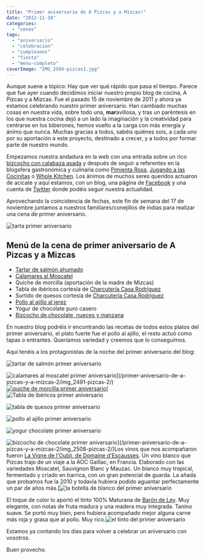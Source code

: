 ```yaml
---
title: "Primer aniversario de A Pizcas y a Mizcas!"
date: "2012-11-18"
categories:
  - "cenas"
tags:
  - "aniversario"
  - "celebracion"
  - "cumpleanos"
  - "fiesta"
  - "menu-completo"
coverImage: "IMG_2504-pizcas1.jpg"
---
```


Aunque suene a tópico: Hay que ver qué rápido que pasa el tiempo. Parece que fue ayer cuando decidimos iniciar nuestro propio blog de cocina, A Pizcas y a Mizcas. Fue el pasado 15 de noviembre de 2011 y ahora ya estamos celebrando nuestro primer aniversario. Han cambiado muchas cosas en nuestra vida, sobre todo una, **mar**avillosa, y tras un paréntesis en los que nuestra cocina dejó a un lado la imaginación y la creatividad para centrarse en los biberones, hemos vuelto a la carga con más energía y ánimo que nunca. Muchas gracias a todos, sabéis quiénes sois, a cada uno por su aportación a este proyecto, destinado a crecer, y a todos por formar parte de nuestro mundo.

Empezamos nuestra andadura en la web con una entrada sobre un rico [bizcocho con calabaza asada](/bizcocho-de-calabaza-asada-y-canela/) y después de seguir a referentes en la blogsfera gastronómica y culinaria como [Pimienta Rosa](http://www.pimientarosa.com/), [Jugando a las Cocinitas](http://jugandoalascocinitas-silvia.blogspot.com.es/) o [Whole Kitchen](http://www.wholekitchen.info/). Los ánimos de muchos seres queridos actuaron de acicate y aquí estamos, con un blog, una página de [Facebook](http://www.facebook.com/apizcasyamizcas) y una cuenta de [Twitter](http://www.twitter.com/APizcasyAMizcas) donde podéis seguir nuestra actualidad.

Aprovechando la coincidencia de fechas, este fin de semana del 17 de noviembre juntamos a nuestros familiares/conejillos de indias para realizar una cena de primer aniversario.

![tarta primer aniversario](images/IMG_2504-pizcas1.jpg "tarta primer aniversario (pizcas)")

## Menú de la cena de primer aniversario de A Pizcas y a Mizcas

- [Tartar de salmón ahumado](/tartar-de-salmon-ahumado/)
- [Calamares al Moscatel](/calamares-al-moscatel/)
- Quiche de morcilla (aportación de la madre de Mizcas)
- Tabla de ibéricos cortesía de [Charcutería Casa Rodríguez](https://www.facebook.com/CharcuteriaCasaRodriguez)
- Surtido de quesos cortesía de [Charcutería Casa Rodríguez](https://www.facebook.com/CharcuteriaCasaRodriguez)
- [Pollo al ajillo al jerez](/pollo-al-ajillo-al-jerez/)
- Yogur de chocolate puro casero
- [Bizcocho de chocolate, nueces y manzana](/bizcocho-de-chocolate-nueces-y-manzana/)

En nuestro blog podréis ir encontrando las recetas de todos estos platos del primer aniversario, el plato fuerte fue el pollo al ajillo, el resto actuó como tapas o entrantes. Queríamos variedad y creemos que lo conseguimos.

Aquí tenéis a los protagonistas de la noche del primer aniversario del blog:

![tartar de salmón primer aniversario](images/IMG_2490-pizcas1.jpg "tartar de salmón (pizcas)")

![calamares al moscatel primer aniversario](images/IMG_2491-pizcas1.jpg "calamares al moscatel(pizcas)")](/primer-aniversario-de-a-pizcas-y-a-mizcas-2/img_2491-pizcas-2/)[![quiche de morcilla primer aniversario](images/IMG_2479-pizcas.jpg "quiche de morcilla (pizcas)")](/primer-aniversario-de-a-pizcas-y-a-mizcas-2/img_2479-pizcas/)[![Tabla de ibéricos primer aniversario](images/IMG_2486-pizcas.jpg "tabla de ibéricos (pizcas)")

![tabla de quesos primer aniversario](images/IMG_2487-pizcas.jpg "tabla de quesos (pizcas)")

![pollo al ajillo primer aniversario](images/IMG_2497-pizcas1.jpg "pollo al ajillo(pizcas)")

![yogur chocolate primer aniversario](images/IMG_2499-pizcas.jpg "yogur chocolate (pizcas)")

![bizcocho de chocolate primer aniversario](images/IMG_2508-pizcas1.jpg "bizcocho de chocolate (pizcas)")](/primer-aniversario-de-a-pizcas-y-a-mizcas-2/img_2508-pizcas-2/)Los vinos que nos acompañaron fueron [La Vigne de l'Oubli, de Domaine d'Escausses](http://www.domainedescausses.com/produits/vin-blanc-sec-gaillac-la-vigne-de-loubli). Un vino blanco que Pizcas trajo de un viaje a la AOC Gaillac, en Francia. Elaborado con las variedades Moscatel, Sauvignon Blanc y Mauzac. Un blanco muy tropical, fermentado y criado en barrica, con un gran potencial de guarda. La añada que probamos fue la 2010 y todavía hubiera podido aguantar perfectamente un par de años más.[![la botella de blanco del primer aniversario](images/IMG_2576-pizcas.jpg "primer vino primer aniversario (pizcas)")

El toque de color lo aportó el tinto 100% Maturana de [Barón de Ley](http://www.barondeley.com/). Muy elegante, con notas de fruta madura y una madera muy integrada. Tanino suave. Se portó muy bien, pero hubiera acompañado mejor alguna carne más roja y grasa que al pollo. Muy rico.![el tinto del primer aniversario](images/IMG_2580-pizcas.jpg "vino tinto(pizcas)")

Estamos ya contando los días para volver a celebrar un aniversario con vosotros.

Buen provecho.
